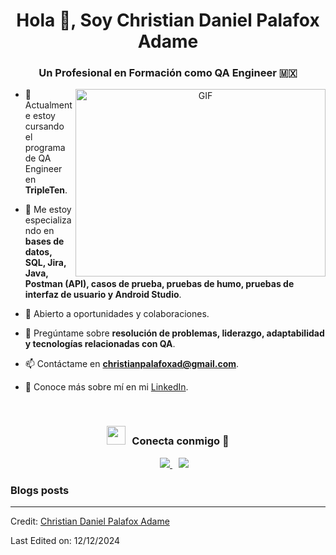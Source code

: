 <h1 align="center">Hola 👋, Soy Christian Daniel Palafox Adame</h1>
<h3 align="center">Un Profesional en Formación como QA Engineer &#127474;&#127485;</h3>

<a target="_blank" align="center">
  <img align="right" top="500" height="300" width="400" alt="GIF" src="https://media.giphy.com/media/SWoSkN6DxTszqIKEqv/giphy.gif">
</a>

- 🔭 Actualmente estoy cursando el programa de QA Engineer en **TripleTen**.

- 🌱 Me estoy especializando en **bases de datos, SQL, Jira, Java, Postman (API), casos de prueba, pruebas de humo, pruebas de interfaz de usuario y Android Studio**.

- 🤝 Abierto a oportunidades y colaboraciones.

- 💬 Pregúntame sobre **resolución de problemas, liderazgo, adaptabilidad y tecnologías relacionadas con QA**.

- 📫 Contáctame en **christianpalafoxad@gmail.com**.

- 📄 Conoce más sobre mí en mi [LinkedIn](https://www.linkedin.com/in/christian-daniel-palafox-adame-105687327).
<br/>
<h3 align="center"> <img src="https://media.giphy.com/media/iY8CRBdQXODJSCERIr/giphy.gif" width="30" height="30" style="margin-right: 10px;">Conecta conmigo 🤝 </h3>

<p align="center">
 <div align="center" class="icons-social" style="margin-left: 10px;">
    <a style="margin-left: 10px;" target="_blank" href="https://www.linkedin.com/in/christian-daniel-palafox-adame-105687327/">
      <img src="https://img.icons8.com/doodle/40/000000/linkedin--v2.png">
    </a>
    <a style="margin-left: 10px;" target="_blank" href="https://github.com/Christian10D">
      <img src="https://img.icons8.com/doodle/40/000000/github--v1.png">
    </a>
  </div>
</p>

### Blogs posts
<!-- BLOG-POST-LIST:START -->
<!-- No blog posts por ahora -->
<!-- BLOG-POST-LIST:END -->

---

Credit: [Christian Daniel Palafox Adame](https://github.com/Christian10D)

Last Edited on: 12/12/2024
